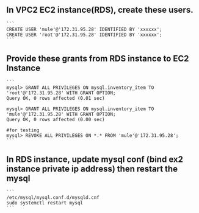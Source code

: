 
## In VPC2 EC2 instance(RDS), create these users.
	```
	CREATE USER 'mule'@'172.31.95.28' IDENTIFIED BY 'xxxxxx';
	CREATE USER 'root'@'172.31.95.28' IDENTIFIED BY 'xxxxxx';
	```

## Provide these grants from RDS instance to EC2 Instance
	```
	mysql> GRANT ALL PRIVILEGES ON mysql.inventory_item TO 'root'@'172.31.95.28' WITH GRANT OPTION;
	Query OK, 0 rows affected (0.01 sec)
	
	mysql> GRANT ALL PRIVILEGES ON mysql.inventory_item TO 'mule'@'172.31.95.28' WITH GRANT OPTION;
	Query OK, 0 rows affected (0.00 sec)
	
	#for testing
	mysql> REVOKE ALL PRIVILEGES ON *.* FROM 'mule'@'172.31.95.28';
	```

## In RDS instance, update mysql conf (bind ex2 instance private ip address) then restart the mysql 
  	```
  	/etc/mysql/mysql.conf.d/mysqld.cnf
  	sudo systemctl restart mysql
  	```
